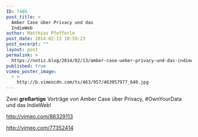 ```yaml
---
ID: 7486
post_title: >
  Amber Case über Privacy und das
  IndieWeb
author: Matthias Pfefferle
post_date: 2014-02-13 10:59:23
post_excerpt: ""
layout: post
permalink: >
  https://notiz.blog/2014/02/13/amber-case-ueber-privacy-und-das-indieweb/
published: true
vimeo_poster_image:
  - >
    http://b.vimeocdn.com/ts/463/957/463957977_640.jpg
---
```

Zwei <strong>großartige</strong> Vorträge von Amber Case über Privacy, #OwnYourData und das IndieWeb!

http://vimeo.com/86329113

http://vimeo.com/77352414